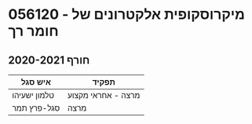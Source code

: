 # 056120 - מיקרוסקופית אלקטרונים של חומר רך

## חורף 2020-2021

| איש סגל | תפקיד |
| ---- | ---- |
| טלמון ישעיהו | מרצה - אחראי מקצוע |
| סגל-פרץ תמר | מרצה |

